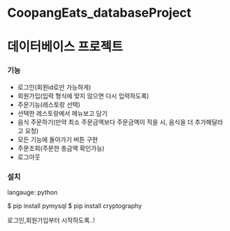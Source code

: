 # CoopangEats_databaseProject
# 데이터베이스 프로젝트

### 기능
- 로그인(회원id로만 가능하게)
- 회원가입(입력 형식에 맞지 않으면 다시 입력하도록)
- 주문기능(레스토랑 선택)
- 선택한 레스토랑에서 메뉴보고 담기
- 음식 주문하기(만약 최소 주문금액보다 주문금액이 적을 시, 음식을 더 추가해달라고 요청)
- 모든 기능에 돌아가기 버튼 구현
- 주문조회(주문한 총금액 확인가능)
- 로그아웃


### 설치
langauge: python

 $ pip install pymysql
 $ pip install cryptography


로그인,회원가입부터 시작하도록..!
